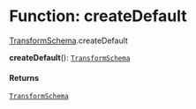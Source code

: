 # Function: createDefault

[TransformSchema](/en/auto-docs/free-layout-editor/modules/TransformSchema.md).createDefault

**createDefault**(): [`TransformSchema`](/en/auto-docs/free-layout-editor/interfaces/TransformSchema-1.md)

#### Returns

[`TransformSchema`](/en/auto-docs/free-layout-editor/interfaces/TransformSchema-1.md)

